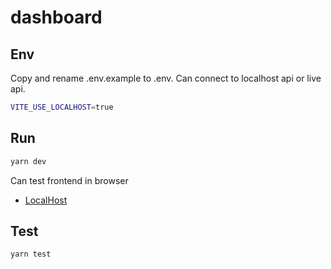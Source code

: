 # dashboard

## Env

Copy and rename .env.example to .env.
Can connect to localhost api or live api.

```bash
VITE_USE_LOCALHOST=true
```

## Run

```bash
yarn dev
```

Can test frontend in browser

- [LocalHost](http://localhost:5173)

## Test

```bash
yarn test
```
